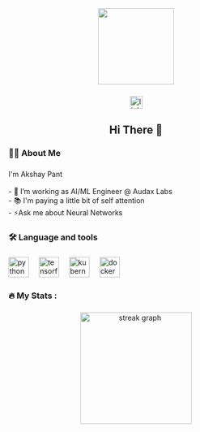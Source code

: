 <div align="center">
  <img height="150" src="https://www.ibm.com/content/dam/connectedassets-adobe-cms/worldwide-content/cdp/cf/ul/g/3a/b8/ICLH_Diagram_Batch_01_03-DeepNeuralNetwork.component.simple-narrative-xl.ts=1708454686214.png/content/adobe-cms/us/en/topics/neural-networks/jcr:content/root/table_of_contents/body/content_section_styled/content-section-body/simple_narrative_2144712998/image"  />
</div>

###

<div align="center">
  <a href="https://www.linkedin.com/in/akshay-pant-26a465170/" target="_blank">
    <img src="https://img.shields.io/static/v1?message=LinkedIn&logo=linkedin&label=&color=0077B5&logoColor=white&labelColor=&style=for-the-badge" height="25" alt="linkedin logo"  />
  </a>
</div>

###


<h2 align="center">Hi There 👋</h2>

###

<h3 align="left">👩‍💻  About Me</h3>

###

<p align="left">I'm Akshay Pant<br><br>- 🔭 I’m working as AI/ML Engineer @ Audax Labs<br>- 📚 I'm paying a little bit of self attention<br>- ⚡Ask me about Neural Networks</p>

###

<h3 align="left">🛠 Language and tools</h3>

###

<div align="left">
  <img src="https://cdn.jsdelivr.net/gh/devicons/devicon/icons/python/python-original.svg" height="40" alt="python logo"  />
  <img width="12" />
  <img src="https://cdn.jsdelivr.net/gh/devicons/devicon/icons/tensorflow/tensorflow-original.svg" height="40" alt="tensorflow logo"  />
  <img width="12" />
  <img src="https://cdn.jsdelivr.net/gh/devicons/devicon/icons/kubernetes/kubernetes-plain.svg" height="40" alt="kubernetes logo"  />
  <img width="12" />
  <img src="https://cdn.jsdelivr.net/gh/devicons/devicon/icons/docker/docker-plain-wordmark.svg" height="40" alt="docker logo"  />
</div>

###

<h3 align="left">🔥   My Stats :</h3>

###

<div align="center">
  <img src="https://streak-stats.demolab.com?user=pantakshay41&locale=en&mode=daily&theme=dark&hide_border=false&border_radius=5&order=3" height="220" alt="streak graph"  />
</div>

###
